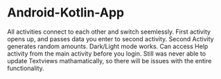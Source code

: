# Android-Kotlin-App

All activities connect to each other and switch seemlessly. 
First activity opens up, and passes data you enter to second activity.
Second Activity generates random amounts.
Dark/Light mode works. 
Can access Help activity from the main activity before you login.
Still was never able to update Textviews mathamatically, so there will be issues with the entire functionality.
